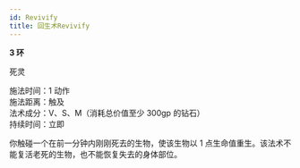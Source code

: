 ```yaml
---
id: Revivify
title: 回生术Revivify
---
```


**3 环**

死灵

施法时间：1 动作  
施法距离：触及  
法术成分：V、S、M（消耗总价值至少 300gp 的钻石）  
持续时间：立即

你触碰一个在前一分钟内刚刚死去的生物，使该生物以 1
点生命值重生。该法术不能复活老死的生物，也不能恢复失去的身体部位。
